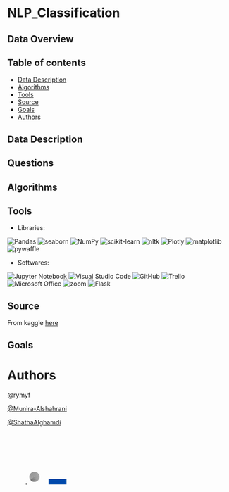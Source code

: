 # NLP_Classification
## Data Overview


## Table of contents
* [Data Description](#data-description)
* [Algorithms](#algorithms)
* [Tools](#tools)
* [Source](#source)
* [Goals](#mvp-goals)
* [Authors](#authors)

## Data Description




## Questions


## Algorithms


## Tools
- Libraries: 

![Pandas](https://img.shields.io/badge/pandas-330F63??style=flat&logo=pandas&logoColor=white)
![seaborn](https://img.shields.io/badge/seaborn-%2006600.svg??style=flat&color=blue)
![NumPy](https://img.shields.io/badge/numpy-%23013243.svg??style=flat&logo=numpy&logoColor=white)
![scikit-learn](https://img.shields.io/badge/scikit--learn-%23F7931E.svg??style=flat&logo=scikit-learn&logoColor=white)
![nltk](https://img.shields.io/badge/nltk-%2006600.svg??style=flat&color=red)
![Plotly](https://img.shields.io/badge/Plotly-%233F4F75.svg??style=flat&logo=plotly&logoColor=white)
![matplotlib](https://img.shields.io/badge/matplotlib-%233F4F75.svg??style=flat&color=9cf)
![pywaffle](https://img.shields.io/badge/pywaffle-%233F4F75.svg??style=flat&color=yellow)

- Softwares: 

![Jupyter Notebook](https://img.shields.io/badge/jupyter-%23FA0F00.svg??style=flat&logo=jupyter&logoColor=white&color=orange)
![Visual Studio Code](https://img.shields.io/badge/Visual%20Studio%20Code-0078d7.svg??style=flat&logo=visual-studio-code&logoColor=white)
![GitHub](https://img.shields.io/badge/github-%23121011.svg??style=flat&logo=github&logoColor=white)
![Trello](https://img.shields.io/badge/Trello-%23026AA7.svg??style=flat&logo=Trello&logoColor=white)
![Microsoft Office](https://img.shields.io/badge/Microsoft_Office-D83B01??style=flat&logo=microsoft-office&logoColor=white)
![zoom](https://img.shields.io/badge/Zoom-2D8CFF??style=flat&logo=zoom&logoColor=white)
![Flask](https://img.shields.io/badge/flask-%23000.svg??style=flat&logo=flask&logoColor=white)

## Source
From kaggle [here](https://www.kaggle.com/gauravduttakiit/resume-dataset)

## Goals


# Authors

[@rymyf](https://github.com/rymyf)

[@Munira-Alshahrani](https://github.com/Munira-Alshahrani)

[@ShathaAlghamdi](https://github.com/ShathaAlghamdi)

<p align=”right”>
<img src="pics/logo.gif" alt="My Project GIF" width="200" height="200">
</p>
